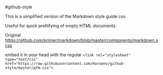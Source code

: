#github-style

This is a simplified version of the Markdown style guide css.

Useful for quick prettifying of empty HTML documents.

Original <https://github.com/primer/markdown/blob/master/components/markdown.scss>

embed it in your head with the regular `<link rel="stylesheet" type="text/css" href="https://raw.githubusercontent.com/Haroenv/github-style/master/gfm.css">`